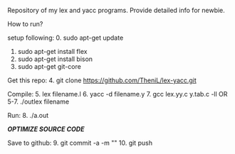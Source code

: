 Repository of my lex and yacc programs.
Provide detailed info for newbie.

How to run?

setup following:
0. sudo apt-get update
1. sudo apt-get install flex
2. sudo apt-get install bison
3. sudo apt-get git-core

Get this repo:
4. git clone https://github.com/TheniL/lex-yacc.git


Compile:
5. lex filename.l
6. yacc -d filename.y
7. gcc lex.yy.c y.tab.c -ll
    OR
5-7. ./outlex filename

Run:
8. ./a.out

*****OPTIMIZE SOURCE CODE*****

Save to github:
9. git commit -a -m "<Your savetag>"
10. git push
